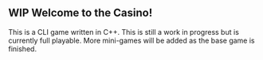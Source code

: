 ## WIP Welcome to the **Casino**!
This is a CLI game written in C++.  This is still a work in progress but is currently full playable.  More mini-games will be added as the base game is finished.
